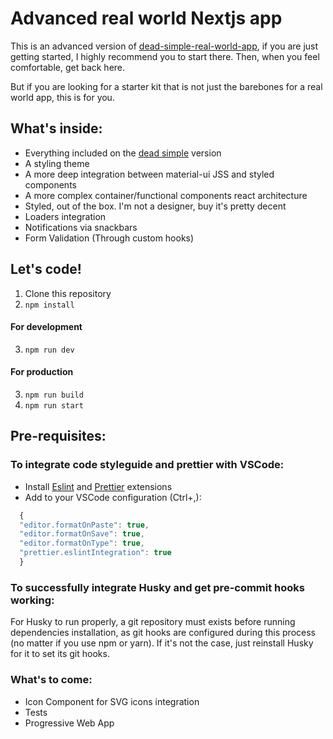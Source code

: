# Advanced real world Nextjs app

This is an advanced version of [dead-simple-real-world-app][1], if you are just
getting started, I highly recommend you to start there. Then, when you feel
comfortable, get back here.

But if you are looking for a starter kit that is not just the barebones for a
real world app, this is for you.

## What's inside:

- Everything included on the [dead simple][1] version
- A styling theme
- A more deep integration between material-ui JSS and styled components
- A more complex container/functional components react architecture
- Styled, out of the box. I'm not a designer, buy it's pretty decent
- Loaders integration
- Notifications via snackbars
- Form Validation (Through custom hooks)

## Let's code!

1. Clone this repository
2. `npm install`

#### For development

3. `npm run dev`

#### For production

3. `npm run build`
4. `npm run start`

## Pre-requisites:

### To integrate code styleguide and prettier with VSCode:

- Install [Eslint][2] and [Prettier][3] extensions
- Add to your VSCode configuration (Ctrl+,):

```javascript
  {
  "editor.formatOnPaste": true,
  "editor.formatOnSave": true,
  "editor.formatOnType": true,
  "prettier.eslintIntegration": true
  }
```

### To successfully integrate Husky and get pre-commit hooks working:

For Husky to run properly, a git repository must exists before running
dependencies installation, as git hooks are configured during this process
(no matter if you use npm or yarn). If it's not the case, just reinstall
Husky for it to set its git hooks.

### What's to come:

- Icon Component for SVG icons integration
- Tests
- Progressive Web App

[1]: https://github.com/AmetAlvirde/dead-simple-real-world-nextjs-app
[2]: https://marketplace.visualstudio.com/items?itemName=dbaeumer.vscode-eslint
[3]: https://marketplace.visualstudio.com/items?itemName=esbenp.prettier-vscode
